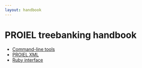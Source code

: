 ```yaml
---
layout: handbook
---
```


# PROIEL treebanking handbook

* [Command-line tools](developer/cli.html)
* [PROIEL XML](developer/proielxml.html)
* [Ruby interface](developer/ruby.html)
